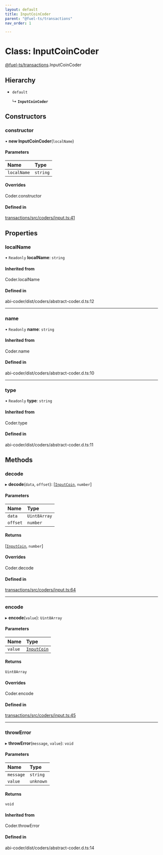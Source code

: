 ```yaml
---
layout: default
title: InputCoinCoder
parent: "@fuel-ts/transactions"
nav_order: 1

---
```


# Class: InputCoinCoder

[@fuel-ts/transactions](../index.md).InputCoinCoder

## Hierarchy

- `default`

  ↳ **`InputCoinCoder`**

## Constructors

### constructor

• **new InputCoinCoder**(`localName`)

#### Parameters

| Name | Type |
| :------ | :------ |
| `localName` | `string` |

#### Overrides

Coder.constructor

#### Defined in

[transactions/src/coders/input.ts:41](https://github.com/luizstacio/fuels-ts/blob/0092f5b/packages/transactions/src/coders/input.ts#L41)

## Properties

### localName

• `Readonly` **localName**: `string`

#### Inherited from

Coder.localName

#### Defined in

abi-coder/dist/coders/abstract-coder.d.ts:12

___

### name

• `Readonly` **name**: `string`

#### Inherited from

Coder.name

#### Defined in

abi-coder/dist/coders/abstract-coder.d.ts:10

___

### type

• `Readonly` **type**: `string`

#### Inherited from

Coder.type

#### Defined in

abi-coder/dist/coders/abstract-coder.d.ts:11

## Methods

### decode

▸ **decode**(`data`, `offset`): [[`InputCoin`](../index.md#inputcoin), `number`]

#### Parameters

| Name | Type |
| :------ | :------ |
| `data` | `Uint8Array` |
| `offset` | `number` |

#### Returns

[[`InputCoin`](../index.md#inputcoin), `number`]

#### Overrides

Coder.decode

#### Defined in

[transactions/src/coders/input.ts:64](https://github.com/luizstacio/fuels-ts/blob/0092f5b/packages/transactions/src/coders/input.ts#L64)

___

### encode

▸ **encode**(`value`): `Uint8Array`

#### Parameters

| Name | Type |
| :------ | :------ |
| `value` | [`InputCoin`](../index.md#inputcoin) |

#### Returns

`Uint8Array`

#### Overrides

Coder.encode

#### Defined in

[transactions/src/coders/input.ts:45](https://github.com/luizstacio/fuels-ts/blob/0092f5b/packages/transactions/src/coders/input.ts#L45)

___

### throwError

▸ **throwError**(`message`, `value`): `void`

#### Parameters

| Name | Type |
| :------ | :------ |
| `message` | `string` |
| `value` | `unknown` |

#### Returns

`void`

#### Inherited from

Coder.throwError

#### Defined in

abi-coder/dist/coders/abstract-coder.d.ts:14
